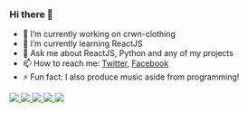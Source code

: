 ### Hi there 👋

- 🔭 I’m currently working on crwn-clothing
- 🌱 I’m currently learning ReactJS
- 💬 Ask me about ReactJS, Python and any of my projects
- 📫 How to reach me: [Twitter](https://twitter.com/tejassohoni57), [Facebook](https://www.facebook.com/sohonitejas/)
- ⚡ Fun fact: I also produce music aside from programming!


<a href="https://github.com/tejassohoni">
  <img  src="https://github-readme-stats.vercel.app/api?username=tejassohoni&&show_icons=true&title_color=ffffff&icon_color=bb2acf&text_color=daf7dc&bg_color=151515" />
</a>

<a href="https://github.com/tejassohoni">
  <img src="https://github-readme-stats.vercel.app/api/top-langs/?username=tejassohoni&&show_icons=true&title_color=ffffff&icon_color=bb2acf&text_color=daf7dc&bg_color=151515" />
</a>

<a href="https://github.com/tejassohoni/crwn-clothing">
  <img src="https://github-readme-stats.vercel.app/api/pin/?username=tejassohoni&repo=crwn-clothing&&show_icons=true&line_height=1&count_private=true&title_color=ffffff&icon_color=bb2acf&text_color=daf7dc&bg_color=151515" />
</a>

<a href="https://github.com/tejassohoni/facerecogapi">
  <img  src="https://github-readme-stats.vercel.app/api/pin/?username=tejassohoni&repo=facerecogapi&&show_icons=true&title_color=ffffff&icon_color=bb2acf&text_color=daf7dc&bg_color=151515" />
</a>

<a href="https://github.com/tejassohoni/indecision-app">
  <img src="https://github-readme-stats.vercel.app/api/pin/?username=tejassohoni&repo=indecision-app&&show_icons=true&title_color=ffffff&icon_color=bb2acf&text_color=daf7dc&bg_color=151515" />
</a>
